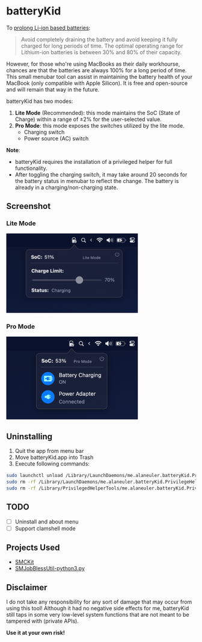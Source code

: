 # batteryKid
To [prolong Li-ion based 
batteries](https://batteryuniversity.com/article/bu-808-how-to-prolong-lithium-based-batteries):

> Avoid completely draining the battery and avoid keeping it fully charged for long periods of time. The optimal operating range for Lithium-ion batteries is between 30% and 80% of their capacity.

However, for those who're using MacBooks as their daily workhourse, chances are that the batteries are always 100% for a long period of time.
This small menubar tool can assist in maintaining the battery health of your MacBook (only compatible with Apple Silicon).
It is free and open-source and will remain that way in the future.

batteryKid has two modes:
1. **Lite Mode** (Recommended): this mode maintains the SoC (State of Charge) within a range of ±2% for the user-selected value.
2. **Pro Mode**: this mode exposes the switches utilized by the lite mode.
   - Charging switch
   - Power source (AC) switch

**Note**:
- batteryKid requires the installation of a privileged helper for full functionality.
- After toggling the charging switch, it may take around 20 seconds for the battery status in menubar to reflect the change. The battery is already in a charging/non-charging state.

## Screenshot
### Lite Mode
<img width="350" alt="image" src="screenshots/lite-mode.png">

### Pro Mode
<img width="350" alt="image" src="screenshots/pro-mode.png">

## Uninstalling
1. Quit the app from menu bar
2. Move batteryKid.app into Trash
3. Execute following commands:
```bash
sudo launchctl unload /Library/LaunchDaemons/me.alaneuler.batteryKid.PrivilegeHelper.plist
sudo rm -rf /Library/LaunchDaemons/me.alaneuler.batteryKid.PrivilegeHelper.plist
sudo rm -rf /Library/PrivilegedHelperTools/me.alaneuler.batteryKid.PrivilegeHelper
```

## TODO
- [ ] Uninstall and about menu
- [ ] Support clamshell mode

## Projects Used
- [SMCKit](https://github.com/beltex/SMCKit)
- [SMJobBlessUtil-python3.py](https://gist.github.com/mikeyh/89a1e2ecc6849ff6056b7391c5216799)

## Disclaimer
I do not take any responsibility for any sort of damage that may occur from using this tool!
Although it had no negative side effects for me, 
batteryKid still taps in some very low-level system functions 
that are not meant to be tampered with (private APIs).

**Use it at your own risk!**
